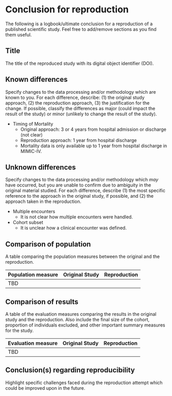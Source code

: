 # Conclusion for reproduction

The following is a logbook/ultimate conclusion for a reproduction of a published scientific study. Feel free to add/remove sections as you find them useful.

## Title

The title of the reproduced study with its digital object identifier (DOI).

## Known differences

Specify changes to the data processing and/or methodology which are known to you. For each difference, describe: (1) the original study approach, (2) the reproduction approach, (3) the justification for the change. If possible, classify the differences as major (could impact the result of the study) or minor (unlikely to change the result of the study).

- Timing of Mortality
    - Original approach: 3 or 4 years from hospital admission or discharge (not clear)
    - Reproduction approach: 1 year from hospital discharge
    - Mortality data is only available up to 1 year from hospital discharge in MIMIC-IV.


## Unknown differences

Specify changes to the data processing and/or methodology which *may* have occurred, but you are unable to confirm due to ambiguity in the original material studied. For each difference, describe (1) the most specific reference to the approach in the original study, if possible, and (2) the approach taken in the reproduction.

- Multiple encounters
    - It is not clear how multiple encounters were handled.
- Cohort subset
    - It is unclear how a clinical encounter was defined.

## Comparison of population

A table comparing the population measures between the original and the reproduction.

Population measure | Original Study | Reproduction
--- | --- | ---
TBD | | 

## Comparison of results

A table of the evaluation measures comparing the results in the original study and the reproduction. Also include the final size of the cohort, proportion of individuals excluded, and other important summary measures for the study.

Evaluation measure | Original Study | Reproduction
--- | --- | ---
TBD | | 

## Conclusion(s) regarding reproducibility

Highlight specific challenges faced during the reproduction attempt which could be improved upon in the future.